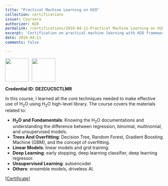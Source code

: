 ```yaml
---
title: "Practical Machine Learning on H2O"
collection: certifications
issuer: Coursera
authorizer: H2O
permalink: /certifications/2019-04-11-Practical Machine Learning on H2O-4
excerpt: 'Certification on practical machine learning with H2O framework  '
date: 2019-04-11
comments: false

---
```

<img src="https://mrifkikurniawan.github.io/images/coursera.jpg" width="75" height="75" /><img src="https://mrifkikurniawan.github.io/images/h2o.png" width="75" height="75" hspace="10" />

**Credential ID: DEZCUC5CTLMR**

In this course, I learned all the core techniques needed to make effective use of H<sub>2</sub>O using H<sub>2</sub>O high-level library. The course covers the materials related to:
- **H<sub>2</sub>O and Fundamentals**: Knowing the H<sub>2</sub>O documentations and understanding the difference between regression, binomial, multinomial, and unsupervised models.
- **Trees And Overfitting**: Decision Tree, Random Forest, Gradient Boosting Machine (GBM), and the concept of overfitting.
- **Linear Models**: linear models and grid training.
- **Deep Learning**: early stopping, deep learning classifier, deep learning regressor.
- **Unsupervised Learning**: autoencoder
- **Others**: ensemble models, driveless AI. 

[[Certificate](https://www.coursera.org/account/accomplishments/verify/DEZCUC5CTLMR)]
